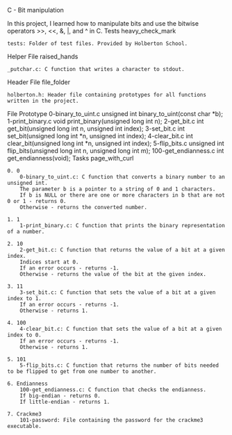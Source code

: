 C - Bit manipulation

In this project, I learned how to manipulate bits and use the bitwise operators >>, <<, &, |, and ^ in C.
Tests heavy_check_mark

    tests: Folder of test files. Provided by Holberton School.

Helper File raised_hands

    _putchar.c: C function that writes a character to stdout.

Header File file_folder

    holberton.h: Header file containing prototypes for all functions written in the project.

File 	Prototype
0-binary_to_uint.c 	unsigned int binary_to_uint(const char *b);
1-print_binary.c 	void print_binary(unsigned long int n);
2-get_bit.c 	int get_bit(unsigned long int n, unsigned int index);
3-set_bit.c 	int set_bit(unsigned long int *n, unsigned int index);
4-clear_bit.c 	int clear_bit(unsigned long int *n, unsigned int index);
5-flip_bits.c 	unsigned int flip_bits(unsigned long int n, unsigned long int m);
100-get_endianness.c 	int get_endianness(void);
Tasks page_with_curl

    0. 0
        0-binary_to_uint.c: C function that converts a binary number to an unsigned int.
        The parameter b is a pointer to a string of 0 and 1 characters.
        If b is NULL or there are one or more characters in b that are not 0 or 1 - returns 0.
        Otherwise - returns the converted number.

    1. 1
        1-print_binary.c: C function that prints the binary representation of a number.

    2. 10
        2-get_bit.c: C function that returns the value of a bit at a given index.
        Indices start at 0.
        If an error occurs - returns -1.
        Otherwise - returns the value of the bit at the given index.

    3. 11
        3-set_bit.c: C function that sets the value of a bit at a given index to 1.
        If an error occurs - returns -1.
        Otherwise - returns 1.

    4. 100
        4-clear_bit.c: C function that sets the value of a bit at a given index to 0.
        If an error occurs - returns -1.
        Otherwise - returns 1.

    5. 101
        5-flip_bits.c: C function that returns the number of bits needed to be flipped to get from one number to another.

    6. Endianness
        100-get_endianness.c: C function that checks the endianness.
        If big-endian - returns 0.
        If little-endian - returns 1.

    7. Crackme3
        101-password: File containing the password for the crackme3 executable.

